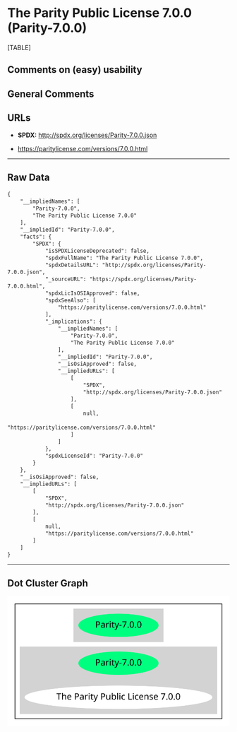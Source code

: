 The Parity Public License 7.0.0 (Parity-7.0.0)
==============================================

[TABLE]

Comments on (easy) usability
----------------------------

General Comments
----------------

URLs
----

-   **SPDX:** http://spdx.org/licenses/Parity-7.0.0.json

-   https://paritylicense.com/versions/7.0.0.html

------------------------------------------------------------------------

Raw Data
--------

    {
        "__impliedNames": [
            "Parity-7.0.0",
            "The Parity Public License 7.0.0"
        ],
        "__impliedId": "Parity-7.0.0",
        "facts": {
            "SPDX": {
                "isSPDXLicenseDeprecated": false,
                "spdxFullName": "The Parity Public License 7.0.0",
                "spdxDetailsURL": "http://spdx.org/licenses/Parity-7.0.0.json",
                "_sourceURL": "https://spdx.org/licenses/Parity-7.0.0.html",
                "spdxLicIsOSIApproved": false,
                "spdxSeeAlso": [
                    "https://paritylicense.com/versions/7.0.0.html"
                ],
                "_implications": {
                    "__impliedNames": [
                        "Parity-7.0.0",
                        "The Parity Public License 7.0.0"
                    ],
                    "__impliedId": "Parity-7.0.0",
                    "__isOsiApproved": false,
                    "__impliedURLs": [
                        [
                            "SPDX",
                            "http://spdx.org/licenses/Parity-7.0.0.json"
                        ],
                        [
                            null,
                            "https://paritylicense.com/versions/7.0.0.html"
                        ]
                    ]
                },
                "spdxLicenseId": "Parity-7.0.0"
            }
        },
        "__isOsiApproved": false,
        "__impliedURLs": [
            [
                "SPDX",
                "http://spdx.org/licenses/Parity-7.0.0.json"
            ],
            [
                null,
                "https://paritylicense.com/versions/7.0.0.html"
            ]
        ]
    }

------------------------------------------------------------------------

Dot Cluster Graph
-----------------

![](../dot/Parity-7.0.0.svg "dot")